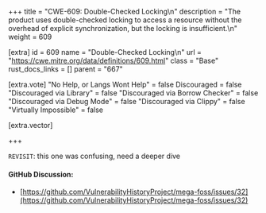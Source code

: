 +++
title = "CWE-609: Double-Checked Locking\n"
description = "The product uses double-checked locking to access a resource without the overhead of explicit synchronization, but the locking is insufficient.\n"
weight = 609

[extra]
id = 609
name = "Double-Checked Locking\n"
url = "https://cwe.mitre.org/data/definitions/609.html"
class = "Base"
rust_docs_links = []
parent = "667"

[extra.vote]
"No Help, or Langs Wont Help" = false
Discouraged = false
"Discouraged via Library" = false
"Discouraged via Borrow Checker" = false
"Discouraged via Debug Mode" = false
"Discouraged via Clippy" = false
"Virtually Impossible" = false

[extra.vector]

+++

`REVISIT`: this one was confusing, need a deeper dive

#### GitHub Discussion:
- [https://github.com/VulnerabilityHistoryProject/mega-foss/issues/32](https://github.com/VulnerabilityHistoryProject/mega-foss/issues/32)